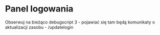 # Panel logowania
Obserwuj na bieżąco debugscript 3 - pojawiać się tam będą komunikaty o aktualizacji zasobu - /updatelogin

